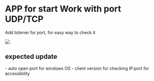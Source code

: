 <h1>APP for start Work with port UDP/TCP</h1> 
<p>Add listener for port, for easy way to check it</p>  
<img src="https://i.ibb.co/1Qyq6SF/port-State.png">  

<h2>expected update</h2>  
- auto open port for windows OS
- client version for checking IP:port for accessibility
